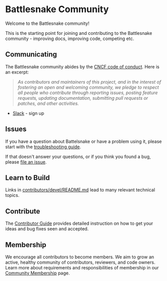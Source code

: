 # Battlesnake Community

Welcome to the Battlesnake community!

This is the starting point for joining and contributing to the Battlesnake community - improving docs, improving code, competing etc.


## Communicating

The Battlesnake community abides by the [CNCF code of conduct].  Here is an excerpt:

> _As contributors and maintainers of this project, and in the interest
> of fostering an open and welcoming community, we pledge to respect
> all people who contribute through reporting issues, posting feature
> requests, updating documentation, submitting pull requests or patches,
> and other activities._


* [Slack] - sign up  


## Issues

If you have a question about Battelsnake or have a problem using it,
please start with the [troubleshooting guide].

If that doesn't answer your questions, or if you think you found a bug,
please [file an issue].

## Learn to Build

Links in [contributors/devel/README.md](contributors/devel/README.md)
lead to many relevant technical topics.

## Contribute

The [Contributor Guide](contributors/guide/README.md) provides detailed instruction on how to get your ideas and bug fixes seen and accepted.

## Membership

We encourage all contributors to become members. We aim to grow an active, healthy community of contributors, reviewers, and code owners. Learn more about requirements and responsibilities of membership in our [Community Membership] page.



[Blog]: http://blog.battlesnake.io
[CNCF code of conduct]: https://github.com/cncf/foundation/blob/master/code-of-conduct.md
[communication]: /communication.md
[file an issue]: https://github.com/battlesnakeio/roadmap/issues/new
[Slack]: http://battlesnake.slack.com
[troubleshooting guide]: http://battlesnake.io/docs/troubleshooting
[Twitter]: https://twitter.com/battlesnakeio
[Community Membership]:/community-membership.md

